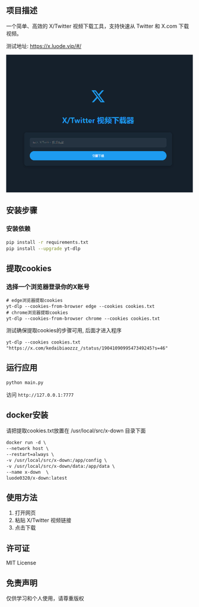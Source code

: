 ## 项目描述
一个简单、高效的 X/Twitter 视频下载工具，支持快速从 Twitter 和 X.com 下载视频。

测试地址: https://x.luode.vip/#/

![home.png](static%2Fhome.png)

## 安装步骤

### 安装依赖
```bash
pip install -r requirements.txt
pip install --upgrade yt-dlp
```

## 提取cookies
### 选择一个浏览器登录你的X账号
```shell
# edge浏览器提取cookies
yt-dlp --cookies-from-browser edge --cookies cookies.txt
# chrome浏览器提取cookies
yt-dlp --cookies-from-browser chrome --cookies cookies.txt

```

测试确保提取cookies的步骤可用, 后面才进入程序
```shell
yt-dlp --cookies cookies.txt "https://x.com/kedaibiaozzz_/status/1904109099547349245?s=46"
```

## 运行应用
```bash
python main.py
```

访问 `http://127.0.0.1:7777`

## docker安装
请把提取cookies.txt放置在 /usr/local/src/x-down 目录下面

```shell
docker run -d \
--network host \
--restart=always \
-v /usr/local/src/x-down:/app/config \
-v /usr/local/src/x-down/data:/app/data \
--name x-down  \
luode0320/x-down:latest
```

## 使用方法
1. 打开网页
2. 粘贴 X/Twitter 视频链接
3. 点击下载

## 许可证
MIT License

## 免责声明
仅供学习和个人使用，请尊重版权
